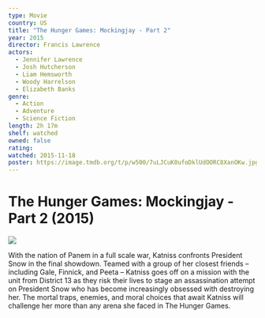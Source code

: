 ```yaml
---
type: Movie
country: US
title: "The Hunger Games: Mockingjay - Part 2"
year: 2015
director: Francis Lawrence
actors:
  - Jennifer Lawrence
  - Josh Hutcherson
  - Liam Hemsworth
  - Woody Harrelson
  - Elizabeth Banks
genre:
  - Action
  - Adventure
  - Science Fiction
length: 2h 17m
shelf: watched
owned: false
rating:
watched: 2015-11-18
poster: https://image.tmdb.org/t/p/w500/7uLJCuK0ufoDklUdOORC8XanOKw.jpg
---
```


# The Hunger Games: Mockingjay - Part 2 (2015)

![](https://image.tmdb.org/t/p/w500/7uLJCuK0ufoDklUdOORC8XanOKw.jpg)

With the nation of Panem in a full scale war, Katniss confronts President Snow in the final showdown. Teamed with a group of her closest friends – including Gale, Finnick, and Peeta – Katniss goes off on a mission with the unit from District 13 as they risk their lives to stage an assassination attempt on President Snow who has become increasingly obsessed with destroying her. The mortal traps, enemies, and moral choices that await Katniss will challenge her more than any arena she faced in The Hunger Games.